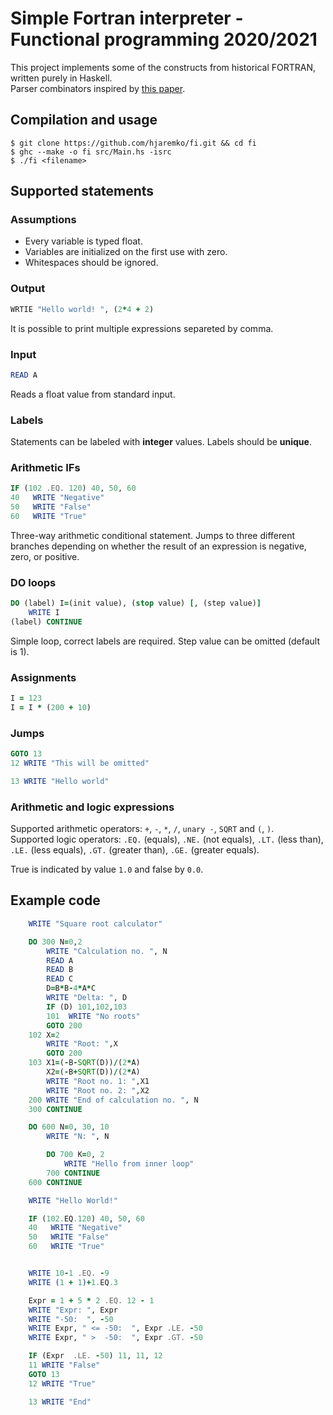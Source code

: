 # Simple Fortran interpreter - Functional programming 2020/2021

This project implements some of the constructs from historical FORTRAN, written purely in Haskell.  
Parser combinators inspired by [this paper](https://www.cs.nott.ac.uk/~pszgmh/monparsing.pdf).

## Compilation and usage

```
$ git clone https://github.com/hjaremko/fi.git && cd fi
$ ghc --make -o fi src/Main.hs -isrc
$ ./fi <filename>
```

## Supported statements

### Assumptions
- Every variable is typed float.
- Variables are initialized on the first use with zero.
- Whitespaces should be ignored.

### Output
```fortran
WRTIE "Hello world! ", (2*4 + 2)
```
It is possible to print multiple expressions separeted by comma.

### Input
```fortran
READ A
```
Reads a float value from standard input.

### Labels
Statements can be labeled with **integer** values. Labels should be **unique**.

### Arithmetic IFs
```fortran
IF (102 .EQ. 120) 40, 50, 60
40   WRITE "Negative"
50   WRITE "False"
60   WRITE "True"
```
Three-way arithmetic conditional statement. Jumps to three different branches depending on whether the result of an expression is negative, zero, or positive.

### DO loops
```fortran
DO (label) I=(init value), (stop value) [, (step value)]
    WRITE I
(label) CONTINUE
```
Simple loop, correct labels are required. Step value can be omitted (default is 1).

### Assignments
```fortran
I = 123
I = I * (200 + 10) 
```

### Jumps
```fortran
GOTO 13
12 WRITE "This will be omitted"

13 WRITE "Hello world"
```

### Arithmetic and logic expressions
Supported arithmetic operators: `+`, `-`, `*`, `/`, `unary -`, `SQRT` and `(`, `)`.  
Supported logic operators: `.EQ.` (equals), `.NE.` (not equals), `.LT.` (less than), `.LE.` (less equals), `.GT.` (greater than), `.GE.` (greater equals).

True is indicated by value `1.0` and false by `0.0`.

## Example code

```fortran
    WRITE "Square root calculator"

    DO 300 N=0,2
        WRITE "Calculation no. ", N
        READ A
        READ B
        READ C
        D=B*B-4*A*C
        WRITE "Delta: ", D
        IF (D) 101,102,103
        101  WRITE "No roots"
        GOTO 200
    102 X=2
        WRITE "Root: ",X
        GOTO 200
    103 X1=(-B-SQRT(D))/(2*A)
        X2=(-B+SQRT(D))/(2*A)
        WRITE "Root no. 1: ",X1
        WRITE "Root no. 2: ",X2
    200 WRITE "End of calculation no. ", N
    300 CONTINUE

    DO 600 N=0, 30, 10
        WRITE "N: ", N

        DO 700 K=0, 2
            WRITE "Hello from inner loop"
        700 CONTINUE
    600 CONTINUE

    WRITE "Hello World!"

    IF (102.EQ.120) 40, 50, 60
    40   WRITE "Negative"
    50   WRITE "False"
    60   WRITE "True"


    WRITE 10-1 .EQ. -9
    WRITE (1 + 1)+1.EQ.3

    Expr = 1 + 5 * 2 .EQ. 12 - 1
    WRITE "Expr: ", Expr
    WRITE "-50:  ", -50
    WRITE Expr, " <= -50:  ", Expr .LE. -50
    WRITE Expr, " >  -50:  ", Expr .GT. -50

    IF (Expr  .LE. -50) 11, 11, 12
    11 WRITE "False"
    GOTO 13
    12 WRITE "True"

    13 WRITE "End"
```
